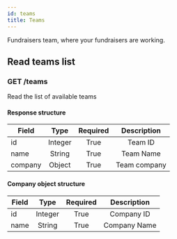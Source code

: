 ```yaml
---
id: teams
title: Teams
---
```


Fundraisers team, where your fundraisers are working.


## Read teams list
### GET /teams

Read the list of available teams

#### Response structure

| Field   |  Type   | Required | Description  |
| ------- | :-----: | :------: | :----------: |
| id      | Integer |   True   |   Team ID    |
| name    | String  |   True   |  Team Name   |
| company | Object  |   True   | Team company |

#### Company object structure

| Field   |  Type   | Required | Description  |
| ------- | :-----: | :------: | :----------: |
| id      | Integer |   True   |   Company ID    |
| name    | String  |   True   |  Company Name   |


